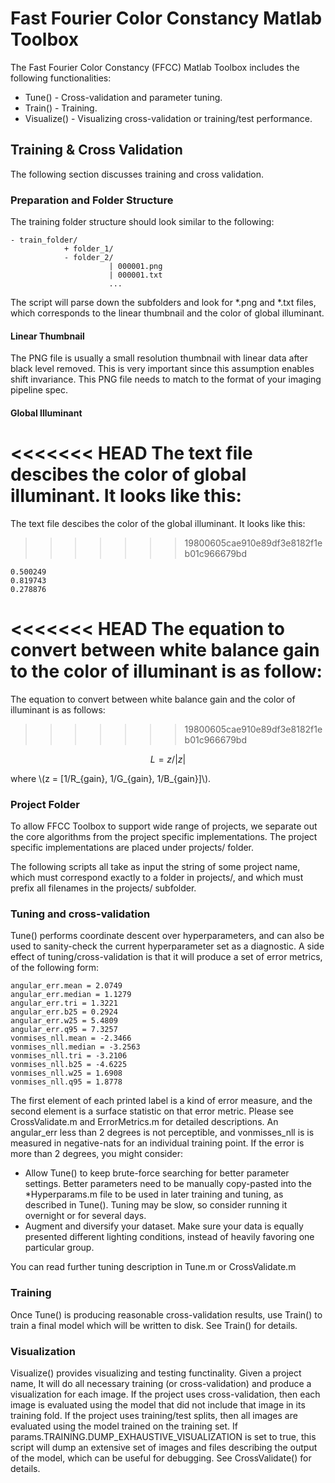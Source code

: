 # Fast Fourier Color Constancy Matlab Toolbox

The Fast Fourier Color Constancy (FFCC) Matlab Toolbox includes the following functionalities:

*  Tune() - Cross-validation and parameter tuning.
*  Train() - Training.
*  Visualize() - Visualizing cross-validation or training/test performance.

## Training & Cross Validation

The following section discusses training and cross validation.

### Preparation and Folder Structure
The training folder structure should look similar to the following:


```
- train_folder/
            + folder_1/
            - folder_2/
                      | 000001.png
                      | 000001.txt
                      ...
```

The script will parse down the subfolders and look for *.png and *.txt files,
which corresponds to the linear thumbnail and the color of global illuminant.

#### Linear Thumbnail

The PNG file is usually a small resolution thumbnail with linear data after
black level removed. This is very important since this assumption enables shift
invariance. This PNG file needs to match to the format of your imaging pipeline
spec.

#### Global Illuminant

<<<<<<< HEAD
The text file descibes the color of global illuminant. It looks like this:
=======
The text file descibes the color of the global illuminant. It looks like this:
>>>>>>> 19800605cae910e89df3e8182f1eb01c966679bd

```
0.500249
0.819743
0.278876
```

<<<<<<< HEAD
The equation to convert between white balance gain to the color of illuminant is
as follow:
=======
The equation to convert between white balance gain and the color of illuminant is
as follows:
>>>>>>> 19800605cae910e89df3e8182f1eb01c966679bd

$$
L = z / |z|
$$

where \\(z = [1/R_{gain}, 1/G_{gain}, 1/B_{gain}]\\).

### Project Folder

To allow FFCC Toolbox to support wide range of projects, we separate out the
core algorithms from the project specific implementations. The project specific
implementations are placed under projects/ folder.

The following scripts all take as input the string of some project name, which
must correspond exactly to a folder in projects/, and which must prefix all
filenames in the projects/ subfolder.

### Tuning and cross-validation
Tune() performs coordinate descent over hyperparameters, and can also be used to
sanity-check the current hyperparameter set as a diagnostic. A side effect of
tuning/cross-validation is that it will produce a set of error metrics, of the
following form:

```
angular_err.mean = 2.0749
angular_err.median = 1.1279
angular_err.tri = 1.3221
angular_err.b25 = 0.2924
angular_err.w25 = 5.4809
angular_err.q95 = 7.3257
vonmises_nll.mean = -2.3466
vonmises_nll.median = -3.2563
vonmises_nll.tri = -3.2106
vonmises_nll.b25 = -4.6225
vonmises_nll.w25 = 1.6908
vonmises_nll.q95 = 1.8778
```

The first element of each printed label is a kind of error measure, and the
second element is a surface statistic on that error metric. Please see
CrossValidate.m and ErrorMetrics.m for detailed descriptions.
An angular_err less than 2 degrees is not perceptible, and vonmisses_nll is
is measured in negative-nats for an individual training point. If the error is
more than 2 degrees, you might consider:

* Allow Tune() to keep brute-force searching for better parameter settings.
  Better parameters need to be manually copy-pasted into the *Hyperparams.m
  file to be used in later training and tuning, as described in Tune(). Tuning
  may be slow, so consider running it overnight or for several days.
* Augment and diversify your dataset. Make sure your data is equally presented
  different lighting conditions, instead of heavily favoring one particular
  group.

You can read further tuning description in Tune.m or CrossValidate.m

### Training
Once Tune() is producing reasonable cross-validation results, use Train()
to train a final model which will be written to disk. See Train() for details.

### Visualization
Visualize() provides visualizing and testing functinality. Given a project name,
It will do all necessary training (or cross-validation) and produce a
visualization for each image. If the project uses cross-validation, then each
image is evaluated using the model that did not include that image in its
training fold. If the project uses training/test splits, then all images are
evaluated using the model trained on the training set.
If params.TRAINING.DUMP_EXHAUSTIVE_VISUALIZATION
is set to true, this script will dump an extensive set of images and files
describing the output of the model, which can be useful for debugging.
See CrossValidate() for details.
